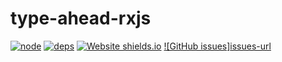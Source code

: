 # type-ahead-rxjs

[![node][node]][node-url]
[![deps][deps]][deps-url]
[![Website shields.io](https://img.shields.io/website-up-down-green-red/http/shields.io.svg)](http://shields.io/)
[![GitHub issues]]([issues])[issues-url]




[issues]: https://img.shields.io/github/issues/Naereen/StrapDown.js.svg
[issues-url]: https://GitHub.com/amirsaeed671/type-ahead-rxjs/issues/
[node]: https://img.shields.io/node/v/eslint-loader.svg
[node-url]: https://nodejs.org
[deps]: https://david-dm.org/amirsaeed671/type-ahead-rxjs.svg
[deps-url]: https://david-dm.org/amirsaeed671/type-ahead-rxjs
